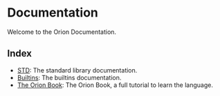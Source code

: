 # Documentation

Welcome to the Orion Documentation.

## Index

* [STD](std): The standard library documentation.
* [Builtins](builtins): The builtins documentation.
* [The Orion Book](cukta.md): The Orion Book, a full tutorial to learn the language.
